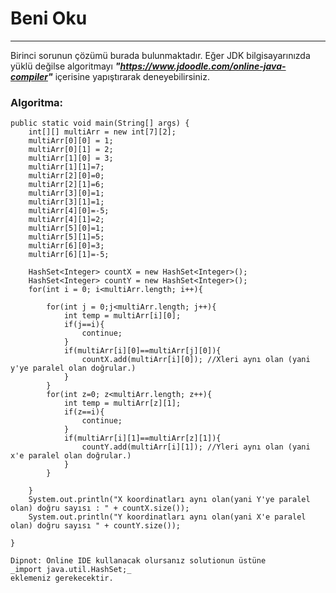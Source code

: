 # Beni Oku
---
Birinci sorunun çözümü burada bulunmaktadır. Eğer JDK bilgisayarınızda yüklü değilse algoritmayı **_"https://www.jdoodle.com/online-java-compiler"_** içerisine yapıştırarak deneyebilirsiniz.

### Algoritma: 
    public static void main(String[] args) {
        int[][] multiArr = new int[7][2];
        multiArr[0][0] = 1;
        multiArr[0][1] = 2;
        multiArr[1][0] = 3;
        multiArr[1][1]=7;
        multiArr[2][0]=0;
        multiArr[2][1]=6;
        multiArr[3][0]=1;
        multiArr[3][1]=1;
        multiArr[4][0]=-5;
        multiArr[4][1]=2;
        multiArr[5][0]=1;
        multiArr[5][1]=5;
        multiArr[6][0]=3;
        multiArr[6][1]=-5;

        HashSet<Integer> countX = new HashSet<Integer>();
        HashSet<Integer> countY = new HashSet<Integer>();
        for(int i = 0; i<multiArr.length; i++){

            for(int j = 0;j<multiArr.length; j++){
                int temp = multiArr[i][0];
                if(j==i){
                    continue;
                }
                if(multiArr[i][0]==multiArr[j][0]){
                    countX.add(multiArr[i][0]); //Xleri aynı olan (yani y'ye paralel olan doğrular.)
                }
            }
            for(int z=0; z<multiArr.length; z++){
                int temp = multiArr[z][1];
                if(z==i){
                    continue;
                }
                if(multiArr[i][1]==multiArr[z][1]){
                    countY.add(multiArr[i][1]); //Yleri aynı olan (yani x'e paralel olan doğrular.)
                }
            }

        }
        System.out.println("X koordinatları aynı olan(yani Y'ye paralel olan) doğru sayısı : " + countX.size());
        System.out.println("Y koordinatları aynı olan(yani X'e paralel olan) doğru sayısı " + countY.size());

    }

    Dipnot: Online IDE kullanacak olursanız solutionun üstüne  
    _import java.util.HashSet;_  
    eklemeniz gerekecektir.
